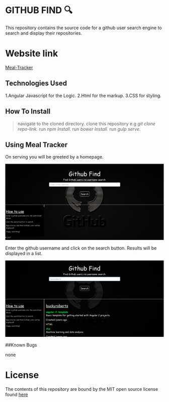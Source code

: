 # GITHUB FIND :mag:

This repository contains the source code for a github user search engine to search and display their repositories.

# Website link

[Meal-Tracker](https://samwelkinuthia.github.io/github-lookup/)

## Technologies Used

1.Angular Javascript for the Logic.
2.Html for the markup.
3.CSS for styling.

## How To Install

> navigate to the cloned directory. clone this repository e.g _git clone repo-link._ run _npm Install._ run _bower Install._ run _gulp serve._

## Using Meal Tracker

On serving you will be greeted by a homepage.

![homepage](https://github.com/samwelkinuthia/github-lookup/blob/master/homepage.png?raw=true)

Enter the github username and click on the search button. Results will be displayed in a list.

![search results](https://github.com/samwelkinuthia/github-lookup/blob/master/Screenshot%20from%202017-06-18%2019-43-11.png?raw=true)

##Known Bugs

none

# License

The contents of this repository are bound by the MIT open source license found [here](https://github.com/samwelkinuthia/github-lookup/blob/master/LICENSE.txt)
